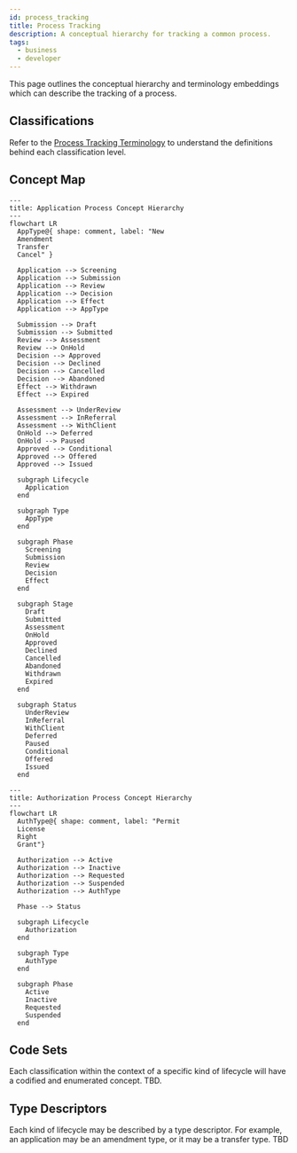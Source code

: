 ```yaml
---
id: process_tracking
title: Process Tracking
description: A conceptual hierarchy for tracking a common process.
tags:
  - business
  - developer
---
```


This page outlines the conceptual hierarchy and terminology embeddings which can describe the tracking of a process.

## Classifications

Refer to the [Process Tracking Terminology](/docs/intro/terminology#process-tracking) to understand the definitions
behind each classification level.

## Concept Map

```mermaid
---
title: Application Process Concept Hierarchy
---
flowchart LR
  AppType@{ shape: comment, label: "New
  Amendment
  Transfer
  Cancel" }

  Application --> Screening
  Application --> Submission
  Application --> Review
  Application --> Decision
  Application --> Effect
  Application --> AppType

  Submission --> Draft
  Submission --> Submitted
  Review --> Assessment
  Review --> OnHold
  Decision --> Approved
  Decision --> Declined
  Decision --> Cancelled
  Decision --> Abandoned
  Effect --> Withdrawn
  Effect --> Expired

  Assessment --> UnderReview
  Assessment --> InReferral
  Assessment --> WithClient
  OnHold --> Deferred
  OnHold --> Paused
  Approved --> Conditional
  Approved --> Offered
  Approved --> Issued

  subgraph Lifecycle
    Application
  end

  subgraph Type
    AppType
  end

  subgraph Phase
    Screening
    Submission
    Review
    Decision
    Effect
  end

  subgraph Stage
    Draft
    Submitted
    Assessment
    OnHold
    Approved
    Declined
    Cancelled
    Abandoned
    Withdrawn
    Expired
  end

  subgraph Status
    UnderReview
    InReferral
    WithClient
    Deferred
    Paused
    Conditional
    Offered
    Issued
  end
```

```mermaid
---
title: Authorization Process Concept Hierarchy
---
flowchart LR
  AuthType@{ shape: comment, label: "Permit
  License
  Right
  Grant"}

  Authorization --> Active
  Authorization --> Inactive
  Authorization --> Requested
  Authorization --> Suspended
  Authorization --> AuthType

  Phase --> Status

  subgraph Lifecycle
    Authorization
  end

  subgraph Type
    AuthType
  end

  subgraph Phase
    Active
    Inactive
    Requested
    Suspended
  end
```

## Code Sets

Each classification within the context of a specific kind of lifecycle will have a codified and enumerated concept. TBD.

## Type Descriptors

Each kind of lifecycle may be described by a type descriptor. For example, an application may be an amendment type, or
it may be a transfer type. TBD
